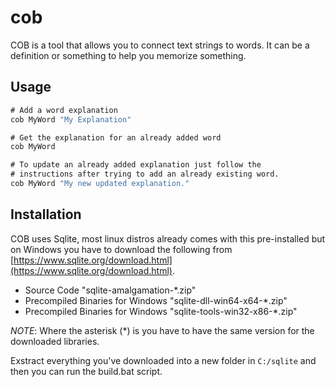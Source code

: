# cob

COB is a tool that allows you to connect text strings to words. It can be a definition or something to help
you memorize something.

## Usage

```cmd
# Add a word explanation
cob MyWord "My Explanation"

# Get the explanation for an already added word
cob MyWord

# To update an already added explanation just follow the 
# instructions after trying to add an already existing word.
cob MyWord "My new updated explanation."
```

## Installation

COB uses Sqlite, most linux distros already comes with this pre-installed but on Windows you have to download
the following from [https://www.sqlite.org/download.html](https://www.sqlite.org/download.html).

* Source Code "sqlite-amalgamation-*.zip"
* Precompiled Binaries for Windows "sqlite-dll-win64-x64-*.zip"
* Precompiled Binaries for Windows "sqlite-tools-win32-x86-*.zip"

*NOTE*: Where the asterisk (*) is you have to have the same version for the downloaded libraries.

Exstract everything you've downloaded into a new folder in `C:/sqlite` and then you can run the build.bat script.
